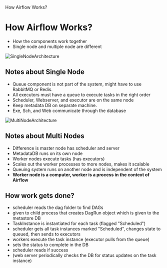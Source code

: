 How Airflow Works?

# How Airflow Works?

+ How the components work together
+ Single node and multiple node are different

![SingleNodeArchitecture](./_resources/9dc8025591594b66b036342dc6e03a39.jpg)

## Notes about Single Node
+ Queue component is not part of the system, might have to use RabbitMQ or Redis.
+ All executors must have a queue to execute tasks in the right order
+ Scheduler, Webserver, and executor are on the same node
+ Keep metadata DB on separate machine.
+ Exe, Sch, and Web communicate through the database


![MultiNodeArchitecture](./62f4d6828f844a1ebf80625c4f71594e)
## Notes about Multi Nodes
+ Difference is master node has scheduler and server
+ MetadataDB runs on its own node
+ Worker nodes execute tasks (has executors)
+ Scales out the worker processes to more nodes, makes it scalable
+ Queuing system runs on another node and is independent of the system
+ __Worker node is a computer, worker is a process in the context of Airflow__

## How work gets done?
+ scheduler reads the dag folder to find DAGs
+ given to child process that creates DagRun object which is given to the metastore DB
+ TaskInstance is instantiated for each task (flagged "Scheduled")
+ scheduler gets all task instances marked "Scheduled", changes state to queued, then sends to executors
+ workers execute the task instance (executor pulls from the queue)
+ sets the status to complete in the DB
+ scheduler reads if success
+ (web server periodically checks the DB for status updates on the task instance)



